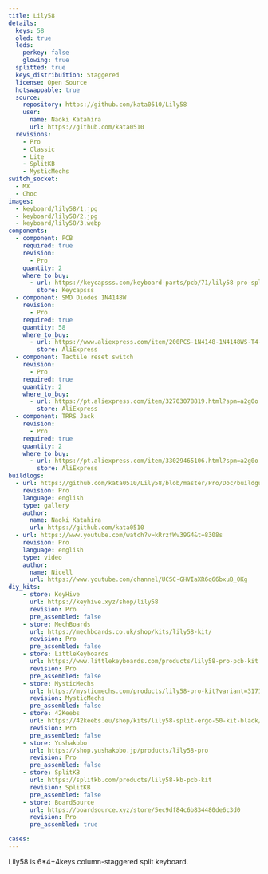 ```yaml
---
title: Lily58
details:
  keys: 58
  oled: true
  leds:
    perkey: false
    glowing: true
  splitted: true
  keys_distribuition: Staggered
  license: Open Source
  hotswappable: true
  source:
    repository: https://github.com/kata0510/Lily58
    user:
      name: Naoki Katahira
      url: https://github.com/kata0510
  revisions:
    - Pro
    - Classic
    - Lite
    - SplitKB
    - MysticMechs
switch_socket:
  - MX
  - Choc
images:
  - keyboard/lily58/1.jpg
  - keyboard/lily58/2.jpg
  - keyboard/lily58/3.webp
components:
  - component: PCB
    required: true
    revision:
      - Pro
    quantity: 2
    where_to_buy:
      - url: https://keycapsss.com/keyboard-parts/pcb/71/lily58-pro-split-keyboard-pcb?c=14
        store: Keycapsss
  - component: SMD Diodes 1N4148W
    revision:
      - Pro
    required: true
    quantity: 58
    where_to_buy:
      - url: https://www.aliexpress.com/item/200PCS-1N4148-1N4148WS-T4-1N4148W-SMD-0805-SOD-323-IN4148-0805-SOD323-Switching-Diode-new-and/32774047563.html?spm=a2g0o.cart.0.0.74333c00fty2j5
        store: AliExpress
  - component: Tactile reset switch
    revision:
      - Pro
    required: true
    quantity: 2
    where_to_buy:
      - url: https://pt.aliexpress.com/item/32703078819.html?spm=a2g0o.cart.0.0.74333c00dVqFLu
        store: AliExpress
  - component: TRRS Jack
    revision:
      - Pro
    required: true
    quantity: 2
    where_to_buy:
      - url: https://pt.aliexpress.com/item/33029465106.html?spm=a2g0o.cart.0.0.74333c00dVqFLu
        store: AliExpress
buildlogs:
  - url: https://github.com/kata0510/Lily58/blob/master/Pro/Doc/buildguide_en.md
    revision: Pro
    language: english
    type: gallery
    author:
      name: Naoki Katahira
      url: https://github.com/kata0510
  - url: https://www.youtube.com/watch?v=kRrzfWv39G4&t=8308s
    revision: Pro
    language: english
    type: video
    author:
      name: Nicell
      url: https://www.youtube.com/channel/UCSC-GHVIaXR6q66bxuB_0Kg
diy_kits:
    - store: KeyHive
      url: https://keyhive.xyz/shop/lily58
      revision: Pro
      pre_assembled: false
    - store: MechBoards
      url: https://mechboards.co.uk/shop/kits/lily58-kit/
      revision: Pro
      pre_assembled: false
    - store: LittleKeyboards
      url: https://www.littlekeyboards.com/products/lily58-pro-pcb-kit
      revision: Pro
      pre_assembled: false
    - store: MysticMechs
      url: https://mysticmechs.com/products/lily58-pro-kit?variant=31711752159322
      revision: MysticMechs
      pre_assembled: false
    - store: 42Keebs
      url: https://42keebs.eu/shop/kits/lily58-split-ergo-50-kit-black/
      revision: Pro
      pre_assembled: false
    - store: Yushakobo
      url: https://shop.yushakobo.jp/products/lily58-pro
      revision: Pro
      pre_assembled: false
    - store: SplitKB
      url: https://splitkb.com/products/lily58-kb-pcb-kit
      revision: SplitKB
      pre_assembled: false
    - store: BoardSource
      url: https://boardsource.xyz/store/5ec9df84c6b834480de6c3d0
      revision: Pro
      pre_assembled: true

cases:
---
```


Lily58 is 6\*4+4keys column-staggered split keyboard.
